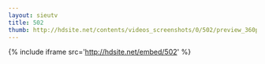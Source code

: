 ```yaml
---
layout: sieutv
title: 502
thumb: http://hdsite.net/contents/videos_screenshots/0/502/preview_360p.mp4.jpg
---
```

{% include iframe src='http://hdsite.net/embed/502' %}
 
